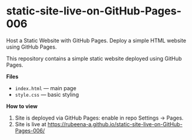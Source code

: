 # static-site-live-on-GitHub-Pages-006
Host a Static Website with GitHub Pages. Deploy a simple HTML website using GitHub Pages.


This repository contains a simple static website deployed using GitHub Pages.

**Files**
- `index.html` — main page
- `style.css` — basic styling

**How to view**
1. Site is deployed via GitHub Pages: enable in repo Settings → Pages.
2. Site is live at https://rubeena-a.github.io/static-site-live-on-GitHub-Pages-006/



